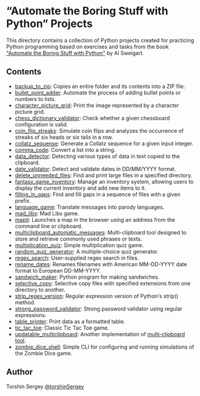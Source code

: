 # “Automate the Boring Stuff with Python” Projects

This directory contains a collection of Python projects created for practicing Python programming based on exercises and tasks from the book ["Automate the Boring Stuff with Python"](https://automatetheboringstuff.com/) by Al Sweigart.

## Contents

- [backup_to_zip](./backup_to_zip): Copies an entire folder and its contents into a ZIP file.
- [bullet_point_adder](./bullet_point_adder): Automate the process of adding bullet points or numbers to lists.
- [character_picture_grid](./character_picture_grid): Print the image represented by a character picture grid.
- [chess_dictionary_validator](./chess_dictionary_validator): Check whether a given chessboard configuration is valid.
- [coin_flip_streaks](./coin_flip_streaks): Simulate coin flips and analyzes the occurrence of streaks of six heads or six tails in a row.
- [collatz_sequense](./collatz_sequense): Generate a Collatz sequence for a given input integer.
- [comma_code](./comma_code): Convert a list into a string.
- [data_detector](./data_detector): Detecting various types of data in text copied to the clipboard.
- [date_validator](./date_validator): Detect and validate dates in DD/MM/YYYY format.
- [delete_unneeded_files](./delete_unneeded_files/): Find and print large files in a specified directory.
- [fantasy_game_inventory](./fantasy_game_inventory): Manage an inventory system, allowing users to display the current inventory and add new items to it.
- [filling_in_gaps](./filling_in_gaps): Find and fill gaps in a sequence of files with a given prefix.
- [language_game](./language_game): Translate messages into parody languages.
- [mad_libs](./mad_libs): Mad Libs game.
- [mapit](./mapit): Launches a map in the browser using an address
from the command line or clipboard.
- [multiclipboard_automatic_messages](./multiclipboard_automatic_messages): Multi-clipboard tool designed to store and retrieve commonly used phrases or texts.
- [multiplication_quiz](./multiplication_quiz): Simple multiplication quiz game.
- [random_quiz_generator](./random_quiz_generator/): A multiple-choice quiz generator.
- [regex_search](./regex_search/): User-supplied regex search in files.
- [rename_dates](./rename_dates/): Renames filenames with American MM-DD-YYYY date format to
European DD-MM-YYYY.
- [sandwich_maker](./sandwich_maker): Python program for making sandwiches.
- [selective_copy](./selective_copy): Selective copy files with specified extensions from one directory to another.
- [strip_regex_version](./strip_regex_version): Regular expression version of Python's strip() method.
- [strong_password_validator](./strong_password_validator): Strong password validator using regular expressions.
- [table_printer](./table_printer): Print data as a formatted table.
- [tic_tac_toe](./tic_tac_toe): Classic Tic Tac Toe game.
- [updatable_multiclipboard](./updatable_multiclipboard): Another implementation of [multi-clipboard tool](./multiclipboard_automatic_messages/). 
- [zombie_dice_shell](./zombie_dice_shell): Simple CLI for configuring and running simulations of the Zombie Dice game.

## Author

Torshin Sergey [@torshin5ergey](https://github.com/torshin5ergey)

